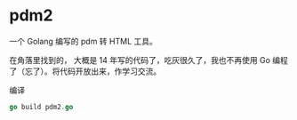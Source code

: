 # pdm2

一个 Golang 编写的 pdm 转 HTML 工具。

在角落里找到的， 大概是 14 年写的代码了，吃灰很久了，我也不再使用 Go 编程了（忘了）。将代码开放出来，作学习交流。


编译
```go
go build pdm2.go
```
